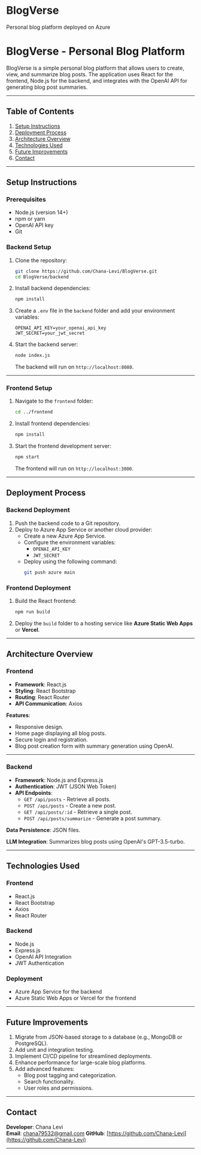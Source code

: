 # BlogVerse
Personal blog platform deployed on Azure

# BlogVerse - Personal Blog Platform

BlogVerse is a simple personal blog platform that allows users to create, view, and summarize blog posts. The application uses React for the frontend, Node.js for the backend, and integrates with the OpenAI API for generating blog post summaries.

---

## **Table of Contents**
1. [Setup Instructions](#setup-instructions)
2. [Deployment Process](#deployment-process)
3. [Architecture Overview](#architecture-overview)
4. [Technologies Used](#technologies-used)
5. [Future Improvements](#future-improvements)
6. [Contact](#contact)

---

## **Setup Instructions**

### **Prerequisites**
- Node.js (version 14+)
- npm or yarn
- OpenAI API key
- Git

### **Backend Setup**
1. Clone the repository:
   ```bash
   git clone https://github.com/Chana-Levi/BlogVerse.git
   cd BlogVerse/backend
   ```
2. Install backend dependencies:
   ```bash
   npm install
   ```
3. Create a `.env` file in the `backend` folder and add your environment variables:
   ```env
   OPENAI_API_KEY=your_openai_api_key
   JWT_SECRET=your_jwt_secret
   ```
4. Start the backend server:
   ```bash
   node index.js
   ```
   The backend will run on `http://localhost:8080`.

---

### **Frontend Setup**
1. Navigate to the `frontend` folder:
   ```bash
   cd ../frontend
   ```
2. Install frontend dependencies:
   ```bash
   npm install
   ```
3. Start the frontend development server:
   ```bash
   npm start
   ```
   The frontend will run on `http://localhost:3000`.

---

## **Deployment Process**

### **Backend Deployment**
1. Push the backend code to a Git repository.
2. Deploy to Azure App Service or another cloud provider:
   - Create a new Azure App Service.
   - Configure the environment variables:
     - `OPENAI_API_KEY`
     - `JWT_SECRET`
   - Deploy using the following command:
     ```bash
     git push azure main
     ```

### **Frontend Deployment**
1. Build the React frontend:
   ```bash
   npm run build
   ```
2. Deploy the `build` folder to a hosting service like **Azure Static Web Apps** or **Vercel**.

---

## **Architecture Overview**

### **Frontend**
- **Framework**: React.js
- **Styling**: React Bootstrap
- **Routing**: React Router
- **API Communication**: Axios

**Features**:
- Responsive design.
- Home page displaying all blog posts.
- Secure login and registration.
- Blog post creation form with summary generation using OpenAI.

---

### **Backend**
- **Framework**: Node.js and Express.js
- **Authentication**: JWT (JSON Web Token)
- **API Endpoints**:
  - `GET /api/posts` - Retrieve all posts.
  - `POST /api/posts` - Create a new post.
  - `GET /api/posts/:id` - Retrieve a single post.
  - `POST /api/posts/summarize` - Generate a post summary.

**Data Persistence**: JSON files.

**LLM Integration**: Summarizes blog posts using OpenAI's GPT-3.5-turbo.

---

## **Technologies Used**

### **Frontend**
- React.js
- React Bootstrap
- Axios
- React Router

### **Backend**
- Node.js
- Express.js
- OpenAI API Integration
- JWT Authentication

### **Deployment**
- Azure App Service for the backend
- Azure Static Web Apps or Vercel for the frontend

---

## **Future Improvements**
1. Migrate from JSON-based storage to a database (e.g., MongoDB or PostgreSQL).
2. Add unit and integration testing.
3. Implement CI/CD pipeline for streamlined deployments.
4. Enhance performance for large-scale blog platforms.
5. Add advanced features:
   - Blog post tagging and categorization.
   - Search functionality.
   - User roles and permissions.

---

## **Contact**

**Developer**: Chana Levi  
**Email**: chana79532@gmail.com
**GitHub**: [https://github.com/Chana-Levi](https://github.com/Chana-Levi)

---
